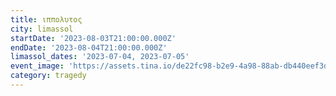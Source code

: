 ```yaml
---
title: ιππολυτος
city: limassol
startDate: '2023-08-03T21:00:00.000Z'
endDate: '2023-08-04T21:00:00.000Z'
limassol_dates: '2023-07-04, 2023-07-05'
event_image: 'https://assets.tina.io/de22fc98-b2e9-4a98-88ab-db440eef3dc1/Ippolitos.jpeg'
category: tragedy
---
```


